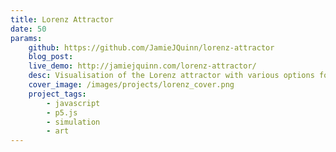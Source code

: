 ```yaml
---
title: Lorenz Attractor
date: 50
params:
    github: https://github.com/JamieJQuinn/lorenz-attractor
    blog_post: 
    live_demo: http://jamiejquinn.com/lorenz-attractor/
    desc: Visualisation of the Lorenz attractor with various options for making pretty pictures.
    cover_image: /images/projects/lorenz_cover.png
    project_tags:
        - javascript
        - p5.js
        - simulation
        - art
---
```

